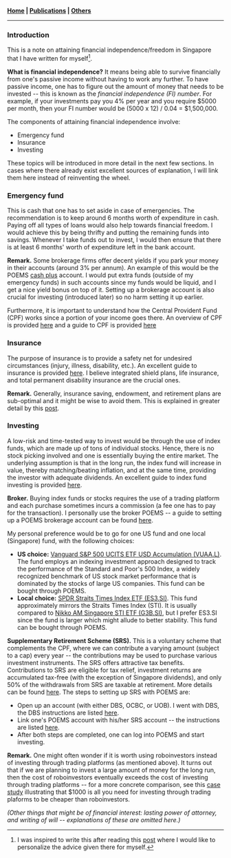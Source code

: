 **[Home](./) \| [Publications](./publications.html) \| [Others](./others.html)**

---

### Introduction

This is a note on attaining financial independence/freedom in Singapore that I have written for myself[^1].

**What is financial independence?** It means being able to survive financially from one's passive income without having to work any further. To have passive income, one has to figure out the amount of money that needs to be invested -- this is known as the *financial independence (FI) number*. For example, if your investments pay you 4% per year and you require $5000 per month, then your FI number would be (5000 x 12) / 0.04 = $1,500,000.

The components of attaining financial independence involve:
- Emergency fund
- Insurance
- Investing

These topics will be introduced in more detail in the next few sections. In cases where there already exist excellent sources of explanation, I will link them here instead of reinventing the wheel.

[^1]: I was inspired to write this after reading this [post](https://www.reddit.com/r/singaporefi/comments/j7f815/starting_guide_to_fi/) where I would like to personalize the advice given there for myself.

### Emergency fund

This is cash that one has to set aside in case of emergencies. The recommendation is to keep around 6 months worth of expenditure in cash. Paying off all types of loans would also help towards financial freedom. I would achieve this by being thrifty and putting the remaining funds into savings. Whenever I take funds out to invest, I would then ensure that there is at least 6 months' worth of expenditure left in the bank account. 

**Remark.** Some brokerage firms offer decent yields if you park your money in their accounts (around 3% per annum). An example of this would be the POEMS [cash plus](https://www.poems.com.sg/cash-plus/) account. I would put extra funds (outside of my emergency funds) in such accounts since my funds would be liquid, and I get a nice yield bonus on top of it. Setting up a brokerage account is also crucial for investing (introduced later) so no harm setting it up earlier. 

Furthermore, it is important to understand how the Central Provident Fund (CPF) works since a portion of your income goes there. An overview of CPF is provided [here](https://www.cpf.gov.sg/member/cpf-overview) and a guide to CPF is provided [here](https://www.reddit.com/r/singaporefi/comments/jqglfs/a_guide_to_cpf/)

### Insurance

The purpose of insurance is to provide a safety net for undesired circumstances (injury, illness, disability, etc.). An excellent guide to insurance is provided [here](https://www.reddit.com/r/singaporefi/comments/jdxn37/a_guide_to_insurance_in_singapore/). I believe integrated shield plans, life insurance, and total permanent disability insurance are the crucial ones.

**Remark.** Generally, insurance saving, endowment, and retirement plans are sub-optimal and it might be wise to avoid them. This is explained in greater detail by this [post](https://www.reddit.com/r/singaporefi/comments/og2hjo/about_insurance_saving_endownment_and_retirement/).

### Investing

A low-risk and time-tested way to invest would be through the use of index funds, which are made up of tons of individual stocks. Hence, there is no stock picking involved and one is essentially buying the entire market. The underlying assumption is that in the long run, the index fund will increase in value, thereby matching/beating inflation, and at the same time, providing the investor with adequate dividends. An excellent guide to index fund investing is provided [here](https://www.firepathlion.com/the-bogleheads-3-fund-portfolio-for-singapore-firewalkers/).

**Broker.** Buying index funds or stocks requires the use of a trading platform and each purchase sometimes incurs a commission (a fee one has to pay for the transaction). I personally use the broker POEMS -- a guide to setting up a POEMS brokerage account can be found [here](https://dollarsandsense.sg/step-step-guide-opening-brokerage-account-poems/).

My personal preference would be to go for one US fund and one local (Singapore) fund, with the following choices:
- **US choice:** [Vanguard S&P 500 UCITS ETF USD Accumulation (VUAA.L)](https://finance.yahoo.com/quote/VUAA.L/). The fund employs an indexing investment approach designed to track the performance of the Standard and Poor's 500 Index, a widely recognized benchmark of US stock market performance that is dominated by the stocks of large US companies. This fund can be bought through POEMS.
- **Local choice:** [SPDR Straits Times Index ETF (ES3.SI)](https://sg.finance.yahoo.com/quote/es3.si/). This fund approximately mirrors the Straits Times Index (STI). It is usually compared to [Nikko AM Singapore STI ETF (G3B.SI)](https://sg.finance.yahoo.com/quote/G3B.SI/), but I prefer ES3.SI since the fund is larger which might allude to better stability. This fund can be bought through POEMS.

**Supplementary Retirement Scheme (SRS).** This is a voluntary scheme that complements the CPF, where we can contribute a varying amount (subject to a cap) every year -- the contributions may be used to purchase various investment instruments. The SRS offers attractive tax benefits. Contributions to SRS are eligible for tax relief, investment returns are accumulated tax-free (with the exception of Singapore dividends), and only 50% of the withdrawals from SRS are taxable at retirement. More details can be found [here](https://www.iras.gov.sg/taxes/individual-income-tax/basics-of-individual-income-tax/special-tax-schemes/srs-contributions). The steps to setting up SRS with POEMS are:
- Open up an account (with either DBS, OCBC, or UOB). I went with DBS, the DBS instructions are listed [here](https://www.dbs.com.sg/personal/support/bank-account-srs-account-opening.html).
- Link one's POEMS account with his/her SRS account -- the instructions are listed [here](https://www.poems.com.sg/release-notes/poems-online-services-quick-reference-guide/#srscpf).
- After both steps are completed, one can log into POEMS and start investing.

**Remark.** One might often wonder if it is worth using roboinvestors instead of investing through trading platforms (as mentioned above). It turns out that if we are planning to invest a large amount of money for the long run, then the cost of roboinvestors eventually exceeds the cost of investing through trading platforms -- for a more concrete comparison, see this [case study](https://www.reddit.com/r/singaporefi/comments/t1u7yf/1000_is_all_you_need_for_diy_to_be_cheaper_than/) illustrating that $1000 is all you need for investing through trading plaforms to be cheaper than roboinvestors.

*(Other things that might be of financial interest: lasting power of attorney, and writing of will -- explanations of these are omitted here.)*
